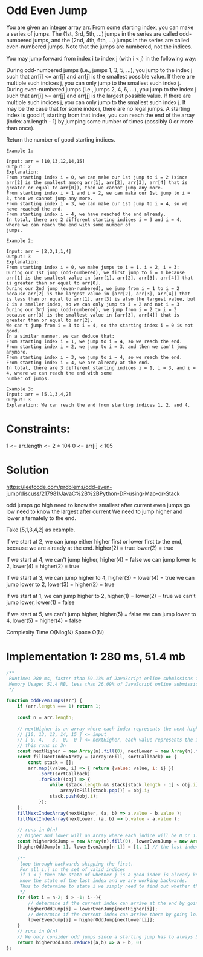# Odd Even Jump

You are given an integer array arr. From some starting index, you can make a series of jumps. The (1st, 3rd, 5th, ...) jumps in the series are called odd-numbered jumps, and the (2nd, 4th, 6th, ...) jumps in the series are called even-numbered jumps. Note that the jumps are numbered, not the indices.

You may jump forward from index i to index j (with i < j) in the following way:

During odd-numbered jumps (i.e., jumps 1, 3, 5, ...), you jump to the index j such that arr[i] <= arr[j] and arr[j] is the smallest possible value. If there are multiple such indices j, you can only jump to the smallest such index j.
During even-numbered jumps (i.e., jumps 2, 4, 6, ...), you jump to the index j such that arr[i] >= arr[j] and arr[j] is the largest possible value. If there are multiple such indices j, you can only jump to the smallest such index j.
It may be the case that for some index i, there are no legal jumps.
A starting index is good if, starting from that index, you can reach the end of the array (index arr.length - 1) by jumping some number of times (possibly 0 or more than once).

Return the number of good starting indices.


```
Example 1:

Input: arr = [10,13,12,14,15]
Output: 2
Explanation:
From starting index i = 0, we can make our 1st jump to i = 2 (since arr[2] is the smallest among arr[1], arr[2], arr[3], arr[4] that is greater or equal to arr[0]), then we cannot jump any more.
From starting index i = 1 and i = 2, we can make our 1st jump to i = 3, then we cannot jump any more.
From starting index i = 3, we can make our 1st jump to i = 4, so we have reached the end.
From starting index i = 4, we have reached the end already.
In total, there are 2 different starting indices i = 3 and i = 4, where we can reach the end with some number of
jumps.

Example 2:

Input: arr = [2,3,1,1,4]
Output: 3
Explanation:
From starting index i = 0, we make jumps to i = 1, i = 2, i = 3:
During our 1st jump (odd-numbered), we first jump to i = 1 because arr[1] is the smallest value in [arr[1], arr[2], arr[3], arr[4]] that is greater than or equal to arr[0].
During our 2nd jump (even-numbered), we jump from i = 1 to i = 2 because arr[2] is the largest value in [arr[2], arr[3], arr[4]] that is less than or equal to arr[1]. arr[3] is also the largest value, but 2 is a smaller index, so we can only jump to i = 2 and not i = 3
During our 3rd jump (odd-numbered), we jump from i = 2 to i = 3 because arr[3] is the smallest value in [arr[3], arr[4]] that is greater than or equal to arr[2].
We can't jump from i = 3 to i = 4, so the starting index i = 0 is not good.
In a similar manner, we can deduce that:
From starting index i = 1, we jump to i = 4, so we reach the end.
From starting index i = 2, we jump to i = 3, and then we can't jump anymore.
From starting index i = 3, we jump to i = 4, so we reach the end.
From starting index i = 4, we are already at the end.
In total, there are 3 different starting indices i = 1, i = 3, and i = 4, where we can reach the end with some
number of jumps.

Example 3:
Input: arr = [5,1,3,4,2]
Output: 3
Explanation: We can reach the end from starting indices 1, 2, and 4.
```

# Constraints:
1 <= arr.length <= 2 * 104
0 <= arr[i] < 105

# Solution 
https://leetcode.com/problems/odd-even-jump/discuss/217981/JavaC%2B%2BPython-DP-using-Map-or-Stack

odd jumps go high need to know the smallest after current
even jumps go low need to know the largest after current
We need to jump higher and lower alternately to the end.

Take [5,1,3,4,2] as example.

If we start at 2,
we can jump either higher first or lower first to the end,
because we are already at the end.
higher(2) = true
lower(2) = true

If we start at 4,
we can't jump higher, higher(4) = false
we can jump lower to 2, lower(4) = higher(2) = true

If we start at 3,
we can jump higher to 4, higher(3) = lower(4) = true
we can jump lower to 2, lower(3) = higher(2) = true

If we start at 1,
we can jump higher to 2, higher(1) = lower(2) = true
we can't jump lower, lower(1) = false

If we start at 5,
we can't jump higher, higher(5) = false
we can jump lower to 4, lower(5) = higher(4) = false


Complexity
Time O(NlogN)
Space O(N)

# Implementation 1: 280 ms, 51.4 mb
```js
/**
 Runtime: 280 ms, faster than 59.13% of JavaScript online submissions for Odd Even Jump.
 Memory Usage: 51.4 MB, less than 26.09% of JavaScript online submissions for Odd Even Jump.
 */

function oddEvenJumps(arr) {
    if (arr.length === 1) return 1;
    
    const n = arr.length;
    
    // nextHigher is an array where each index represents the next higher index for the corresponding index in our arr
    // [10, 13, 12, 14, 15 ] <= input
    // [ 0, 4,   3,  0,  0 ] <= nextHigher, each value represents the index for the next higher number or else 0
    // this runs in 3n 
    const nextHigher = new Array(n).fill(0), nextLower = new Array(n).fill(0);
    const fillNextIndexArray = (arrayToFill, sortCallback) => {
        const stack = [];
        arr.map((value, i) => { return {value: value, i: i} })
            .sort(sortCallback)
            .forEach((obj) => {
                while (stack.length && stack[stack.length - 1] < obj.i)
                    arrayToFill[stack.pop()] = obj.i;
                stack.push(obj.i);
            });
    };
    fillNextIndexArray(nextHigher, (a, b) => a.value - b.value );
    fillNextIndexArray(nextLower, (a, b) => b.value - a.value );
    
    // runs in O(n)
    // higher and lower will an array where each indice will be 0 or 1. If 1 it means that it is a good starting index
    const higherOddJump = new Array(n).fill(0), lowerEvenJump = new Array(n).fill(0);  
    [higherOddJump[n-1], lowerEvenJump[n-1]] = [1, 1] // the last index is always a valid choice
    
    /**
     loop through backwards skipping the first.
     For all i,j in the set of valid indices
     if i < j then the state of whether j is a good index is already known since we
     know the state of the last index and we are working backwards.
     Thus to determine to state i we simply need to find out whether there is a good index
     */
    for (let i = n-2; i > -1; i--){
        // determine if the current index can arrive at the end by going higher, odd jump 
        higherOddJump[i] = lowerEvenJump[nextHigher[i]]; 
        // determine if the current index can arrive there by going lower this is important to collect for other indexes
        lowerEvenJump[i] = higherOddJump[nextLower[i]]; 
    }
    // runs in O(n)
    // We only consider odd jumps since a starting jump has to always be odd
    return higherOddJump.reduce((a,b) => a + b, 0)
};
```